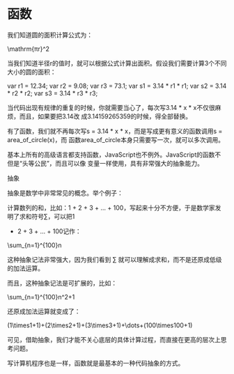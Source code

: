 # 函数

我们知道圆的面积计算公式为：

\mathrm{πr}^2

当我们知道半径r的值时，就可以根据公式计算出面积。假设我们需要计算3个不同大小的圆的面积：

var r1 = 12.34;
var r2 = 9.08;
var r3 = 73.1;
var s1 = 3.14 * r1 * r1;
var s2 = 3.14 * r2 * r2;
var s3 = 3.14 * r3 * r3;

当代码出现有规律的重复的时候，你就需要当心了，每次写3.14 * x * x不仅很麻烦，而且，如果要把3.14改
成3.14159265359的时候，得全部替换。

有了函数，我们就不再每次写s = 3.14 * x * x，而是写成更有意义的函数调用s = area_of_circle(x)，而
函数area_of_circle本身只需要写一次，就可以多次调用。

基本上所有的高级语言都支持函数，JavaScript也不例外。JavaScript的函数不但是“头等公民”，而且可以像
变量一样使用，具有非常强大的抽象能力。

抽象

抽象是数学中非常常见的概念。举个例子：

计算数列的和，比如：1 + 2 + 3 + ... + 100，写起来十分不方便，于是数学家发明了求和符号∑，可以把1
+ 2 + 3 + ... + 100记作：

\sum_{n=1}^{100}n

这种抽象记法非常强大，因为我们看到 ∑ 就可以理解成求和，而不是还原成低级的加法运算。

而且，这种抽象记法是可扩展的，比如：

\sum_{n=1}^{100}n^2+1

还原成加法运算就变成了：

(1\times1+1)+(2\times2+1)+(3\times3+1)+\dots+(100\times100+1)

可见，借助抽象，我们才能不关心底层的具体计算过程，而直接在更高的层次上思考问题。

写计算机程序也是一样，函数就是最基本的一种代码抽象的方式。

